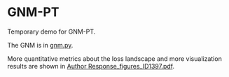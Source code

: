 # GNM-PT
Temporary demo for GNM-PT.

The GNM is in [gnm.py](https://github.com/Keke921/RSAM-PT/blob/main/gnm.py). 


More quantitative metrics about the loss landscape and more visualization results are shown in [Author Response_figures_ID1397.pdf](https://github.com/Keke921/GNM-PT/blob/main/Author%20Response_figures_ID1397.pdf).

